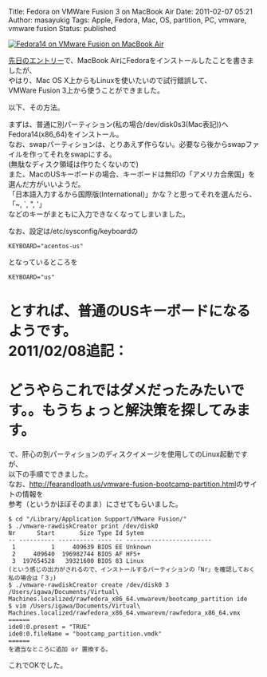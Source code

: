 Title: Fedora on VMWare Fusion 3 on MacBook Air
Date: 2011-02-07 05:21
Author: masayukig
Tags: Apple, Fedora, Mac, OS, partition, PC, vmware, vmware fusion
Status: published

[![Fedora14 on VMware Fusion on MacBook
Air](http://farm6.static.flickr.com/5297/5422904210_999389cb72_m.jpg)
](http://www.flickr.com/photos/masayun/5422904210/ "Fedora14 on VMware Fusion on MacBook Air by masayukig, on Flickr")

[先日のエントリー](http://www.0r2.info/blog/2011/02/06/macbook-air%E3%81%ABlinuxfedora%E3%82%92%E3%82%A4%E3%83%B3%E3%82%B9%E3%83%88%E3%83%BC%E3%83%AB/)で、MacBook
AirにFedoraをインストールしたことを書きましたが、  
やはり、Mac OS X上からもLinuxを使いたいので試行錯誤して、  
VMWare Fusion 3上から使うことができました。

以下、その方法。

まずは、普通に別パーティション(私の場合/dev/disk0s3(Mac表記))へFedora14(x86\_64)をインストール。  
なお、swapパーティションは、とりあえず作らない。必要なら後からswapファイルを作ってそれをswapにする。  
(無駄なディスク領域は作りたくないので)  
また、MacのUSキーボードの場合、キーボードは無印の「アメリカ合衆国」を選んだ方がいいようだ。  
「日本語入力するから国際版(International)」かな？と思ってそれを選んだら、  
「\~, \`, ", '」  
などのキーがまともに入力できなくなってしまいました。

なお、設定は/etc/sysconfig/keyboardの

    KEYBOARD="acentos-us"

となっているところを

    KEYBOARD="us"

とすれば、普通のUSキーボードになるようです。  
2011/02/08追記：  
==========  
どうやらこれではダメだったみたいです。。もうちょっと解決策を探してみます。  
==========

で、肝心の別パーティションのディスクイメージを使用してのLinux起動ですが、  
以下の手順でできました。  
なお、<http://fearandloath.us/vmware-fusion-bootcamp-partition.html>のサイトの情報を  
参考（というかほぼそのまま）にさせてもらいました。

    $ cd "/Library/Application Support/VMware Fusion/"
    $ ./vmware-rawdiskCreator print /dev/disk0
    Nr      Start       Size Type Id Sytem                   
    -- ---------- ---------- ---- -- ------------------------
     1          1     409639 BIOS EE Unknown
     2     409640  196982744 BIOS AF HFS+
     3  197654528   39321600 BIOS 83 Linux
    (という感じの出力がされるので、インストールするパーティションの「Nr」を確認しておく
    私の場合は「３」)
    $ ./vmware-rawdiskCreator create /dev/disk0 3 /Users/igawa/Documents/Virtual\ Machines.localized/rawfedora_x86_64.vmwarevm/bootcamp_partition ide
    $ vim /Users/igawa/Documents/Virtual\ Machines.localized/rawfedora_x86_64.vmwarevm/rawfedora_x86_64.vmx
    ======
    ide0:0.present = "TRUE"
    ide0:0.fileName = "bootcamp_partition.vmdk"
    ======
    を適当なところに追加 or 置換する。

これでOKでした。
